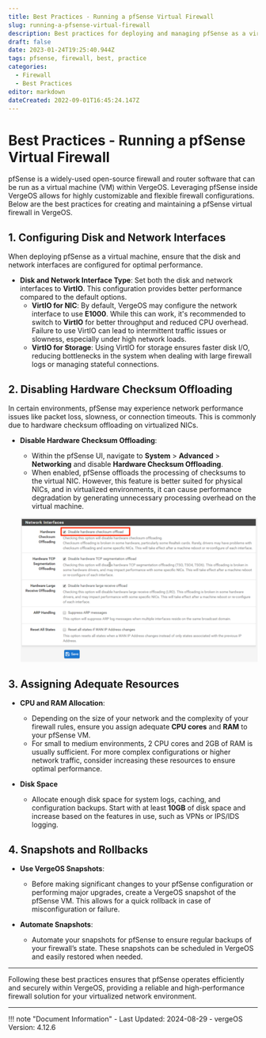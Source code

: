 ```yaml
---
title: Best Practices - Running a pfSense Virtual Firewall
slug: running-a-pfsense-virtual-firewall
description: Best practices for deploying and managing pfSense as a virtual firewall within VergeOS.
draft: false
date: 2023-01-24T19:25:40.944Z
tags: pfsense, firewall, best, practice
categories:
  - Firewall
  - Best Practices
editor: markdown
dateCreated: 2022-09-01T16:45:24.147Z
---
```


# Best Practices - Running a pfSense Virtual Firewall

pfSense is a widely-used open-source firewall and router software that can be run as a virtual machine (VM) within VergeOS. Leveraging pfSense inside VergeOS allows for highly customizable and flexible firewall configurations. Below are the best practices for creating and maintaining a pfSense virtual firewall in VergeOS.

## 1. Configuring Disk and Network Interfaces

When deploying pfSense as a virtual machine, ensure that the disk and network interfaces are configured for optimal performance.

- **Disk and Network Interface Type**: Set both the disk and network interfaces to **VirtIO**. This configuration provides better performance compared to the default options.
    - **VirtIO for NIC**: By default, VergeOS may configure the network interface to use **E1000**. While this can work, it's recommended to switch to **VirtIO** for better throughput and reduced CPU overhead. Failure to use VirtIO can lead to intermittent traffic issues or slowness, especially under high network loads.
    - **VirtIO for Storage**: Using VirtIO for storage ensures faster disk I/O, reducing bottlenecks in the system when dealing with large firewall logs or managing stateful connections.

## 2. Disabling Hardware Checksum Offloading

In certain environments, pfSense may experience network performance issues like packet loss, slowness, or connection timeouts. This is commonly due to hardware checksum offloading on virtualized NICs.

- **Disable Hardware Checksum Offloading**: 
    - Within the pfSense UI, navigate to **System** > **Advanced** > **Networking** and disable **Hardware Checksum Offloading**.
    - When enabled, pfSense offloads the processing of checksums to the virtual NIC. However, this feature is better suited for physical NICs, and in virtualized environments, it can cause performance degradation by generating unnecessary processing overhead on the virtual machine.
  
  ![pfSense NIC Offloading Settings](/docs/public/pfsense-offloading.png)

## 3. Assigning Adequate Resources

- **CPU and RAM Allocation**: 
    - Depending on the size of your network and the complexity of your firewall rules, ensure you assign adequate **CPU cores** and **RAM** to your pfSense VM.
    - For small to medium environments, 2 CPU cores and 2GB of RAM is usually sufficient. For more complex configurations or higher network traffic, consider increasing these resources to ensure optimal performance.

- **Disk Space**
    - Allocate enough disk space for system logs, caching, and configuration backups. Start with at least **10GB** of disk space and increase based on the features in use, such as VPNs or IPS/IDS logging.

## 4. Snapshots and Rollbacks

- **Use VergeOS Snapshots**: 
    - Before making significant changes to your pfSense configuration or performing major upgrades, create a VergeOS snapshot of the pfSense VM. This allows for a quick rollback in case of misconfiguration or failure.

- **Automate Snapshots**: 
    - Automate your snapshots for pfSense to ensure regular backups of your firewall’s state. These snapshots can be scheduled in VergeOS and easily restored when needed.

---

Following these best practices ensures that pfSense operates efficiently and securely within VergeOS, providing a reliable and high-performance firewall solution for your virtualized network environment.

---

!!! note "Document Information"
    - Last Updated: 2024-08-29
    - vergeOS Version: 4.12.6
